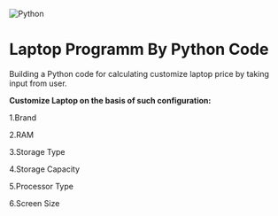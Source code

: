 ![Python](https://img.shields.io/badge/Python-3.x-red)
# Laptop Programm By Python Code
Building a Python code for calculating customize laptop price by taking input from user.

**Customize Laptop on the basis of such configuration:**

1.Brand

2.RAM

3.Storage Type

4.Storage Capacity

5.Processor Type

6.Screen Size

